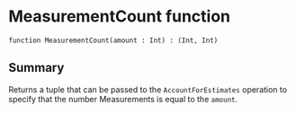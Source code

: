 # MeasurementCount function

`function MeasurementCount(amount : Int) : (Int, Int)`

## Summary
Returns a tuple that can be passed to the `AccountForEstimates` operation
to specify that the number Measurements is equal to the `amount`.
